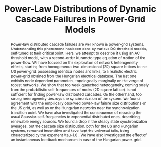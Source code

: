---
layout: talk
title:  Power-Law Distributions of Dynamic Cascade Failures in Power-Grid Models
name:  Géza Ódor 
talk-url: 
abstract: Power-law distributed cascade failures are well known in power-grid systems. Understanding this phenomena has been done by various DC threshold models, self-tuned at their critical point. Here, we attempt to describe it using an AC threshold model, with a second-order Kuramoto type equation of motion of the power-flow. We have focused on the exploration of network heterogeneity effects, starting from homogeneous two-dimensional (2D) square lattices to the US power-grid, possessing identical nodes and links, to a realistic electric power-grid obtained from the Hungarian electrical database. The last one exhibits node dependent parameters, topologically marginally on the verge of robust networks. We show that too weak quenched heterogeneity, coming solely from the probabilistic self-frequencies of nodes (2D square lattice), is not sufficient for finding power-law distributed cascades. On the other hand, too strong heterogeneity destroys the synchronization of the system. We found agreement with the empirically observed power-law failure size distributions on the US grid, as well as on the Hungarian networks near the synchronization transition point. We have also investigated the consequence of replacing the usual Gaussian self-frequencies to exponential distributed ones, describing renewable energy sources. We found a drop in the steady state synchronization averages, but the cascade size distribution, both for the US and Hungarian systems, remained insensitive and have kept the universal tails, being characterized by the exponent \tau~1.8 . We have also investigated the effect of an instantaneous feedback mechanism in case of the Hungarian power-grid. 
session: contributed-2
timeslot: 12.00 - 12.30
---